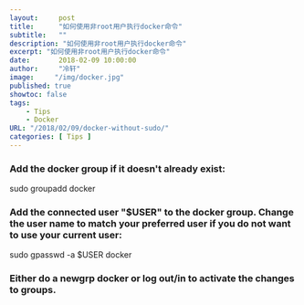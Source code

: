 ```yaml
---
layout:     post
title:      "如何使用非root用户执行docker命令"
subtitle:   ""
description: "如何使用非root用户执行docker命令"
excerpt: "如何使用非root用户执行docker命令"
date:       2018-02-09 10:00:00
author:     "冷轩"
image:     "/img/docker.jpg"
published: true
showtoc: false 
tags:
    - Tips
    - Docker
URL: "/2018/02/09/docker-without-sudo/"
categories: [ Tips ]
---
```


### Add the docker group if it doesn't already exist:

sudo groupadd docker

### Add the connected user "$USER" to the docker group. Change the user name to match your preferred user if you do not want to use your current user:

sudo gpasswd -a $USER docker

### Either do a newgrp docker or log out/in to activate the changes to groups.
